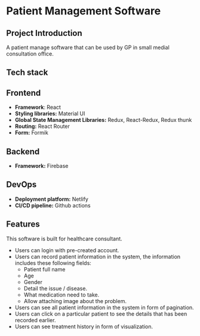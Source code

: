 # **Patient  Management  Software**	

## **Project Introduction**

A patient manage software that can be used by GP in small medial consultation office.

## **Tech stack**

## Frontend

- **Framework**: React
- **Styling libraries:** Material UI
- **Global State Management Libraries:** Redux, React-Redux, Redux thunk
- **Routing:** React Router
- **Form:** Formik

## Backend

- **Framework:** Firebase

## DevOps

- **Deployment platform:** Netlify
- **CI/CD pipeline:** Github actions

## Features

This software is built for healthcare consultant.

- Users can login with pre-created account.
- Users can record patient information in the system, the information includes these following fields:
  - Patient full name
  - Age
  - Gender
  - Detail the issue / disease.
  - What medication need to take.
  - Allow attaching image about the problem.
- Users can see all patient information in the system in form of pagination.
- Users can click on a particular patient to see the details that has been recorded earlier.
- Users can see treatment history in form of visualization.
